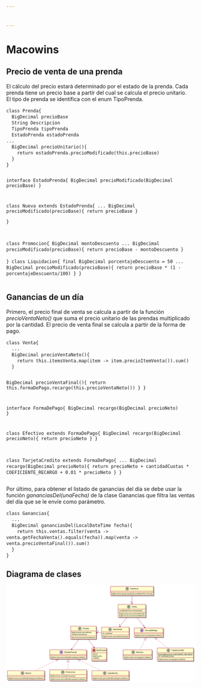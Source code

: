 ```yaml
---


---
```


<h1 id="macowins"><strong>Macowins</strong></h1>
<h2 id="precio-de-venta-de-una-prenda">Precio de venta de una prenda</h2>
<p>El cálculo del precio estará determinado por el estado de la prenda. Cada prenda tiene un precio base a partír del cual se calcula el precio unitario.<br>
El tipo de prenda se identifica con el enum TipoPrenda.</p>
<pre><code>class Prenda{
  BigDecimal precioBase
  String Descripcion
  TipoPrenda tipoPrenda
  EstadoPrenda estadoPrenda
...
  BigDecimal precioUnitario(){
    return estadoPrenda.precioModificado(this.precioBase)
  }
}

interface EstadoPrenda{
  BigDecimal precioModificado(BigDecimal precioBase)
}

class Nueva extends EstadoPrenda{
...
  BigDecimal precioModificado(precioBase){
    return precioBase
  }  
}

class Promocion{
  BigDecimal montoDescuento
...
  BigDecimal precioModificado(precioBase){
    return precioBase - montoDescuento
  }    
}
class Liquidacion{
  final BigDecimal porcentajeDescuento = 50
...
  BigDecimal precioModificado(precioBase){
    return precioBase * (1 - porcentajeDescuento/100)
  }
}
</code></pre>
<h2 id="ganancias-de-un-día">Ganancias de un día</h2>
<p>Primero, el precio final de venta se calcula a partir de la función <em>precioVentaNeto()</em> que suma el precio unitario de las prendas multiplicado por la cantidad. El precio de venta final se calcula a partir de la forma de pago.</p>
<pre><code>class Venta{
  ...
  BigDecimal precioVentaNeto(){
    return this.itemsVenta.map(item -&gt; item.precioItemVenta()).sum()
  }

  BigDecimal precioVentaFinal(){
    return this.formaDePago.recargo(this.precioVentaNeto())
  }
}

interface FormaDePago{
  BigDecimal recargo(BigDecimal precioNeto)
}

class Efectivo extends FormaDePago{
  BigDecimal recargo(BigDecimal precioNeto){
    return precioNeto
  }
}

class TarjetaCredito extends FormaDePago{
  ... 
  BigDecimal recargo(BigDecimal precioNeto){
    return precioNeto + cantidadCuotas * COEFICIENTE_RECARGO + 0.01 * precioNeto
  }
}
</code></pre>
<p>Por último, para obtener el listado de ganancias del día se debe usar la función <em>gananciasDel(unaFecha)</em> de la clase Ganancias que filtra las ventas del día que se le envíe como parámetro.</p>
<pre><code>class Ganancias{
  ...
  BigDecimal gananciasDel(LocalDateTime fecha){
    return this.ventas.filter(venta -&gt; venta.getFechaVenta().equals(fecha)).map(venta -&gt; venta.precioVentaFinal()).sum()
  }
}
</code></pre>
<h2 id="diagrama-de-clases">Diagrama de clases</h2>
<p><img src="https://raw.githubusercontent.com/nicolas-m-gomez/macowins/master/Diagrama%20de%20clases.png" alt="Diagrama de clases"></p>


